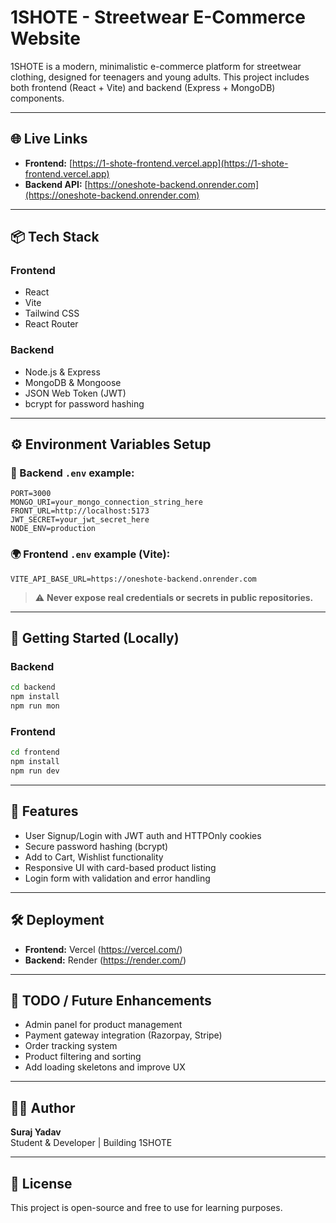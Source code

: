 
# 1SHOTE - Streetwear E-Commerce Website

1SHOTE is a modern, minimalistic e-commerce platform for streetwear clothing, designed for teenagers and young adults. This project includes both frontend (React + Vite) and backend (Express + MongoDB) components.

---

## 🌐 Live Links

- **Frontend:** [https://1-shote-frontend.vercel.app](https://1-shote-frontend.vercel.app)
- **Backend API:** [https://oneshote-backend.onrender.com](https://oneshote-backend.onrender.com)

---

## 📦 Tech Stack

### Frontend
- React
- Vite
- Tailwind CSS
- React Router

### Backend
- Node.js & Express
- MongoDB & Mongoose
- JSON Web Token (JWT)
- bcrypt for password hashing

---

## ⚙️ Environment Variables Setup

### 🔐 Backend `.env` example:
```
PORT=3000
MONGO_URI=your_mongo_connection_string_here
FRONT_URL=http://localhost:5173
JWT_SECRET=your_jwt_secret_here
NODE_ENV=production
```

### 🌍 Frontend `.env` example (Vite):
```
VITE_API_BASE_URL=https://oneshote-backend.onrender.com
```

> ⚠️ **Never expose real credentials or secrets in public repositories.**

---

## 🚀 Getting Started (Locally)

### Backend
```bash
cd backend
npm install
npm run mon
```

### Frontend
```bash
cd frontend
npm install
npm run dev
```

---

## 🧠 Features

- User Signup/Login with JWT auth and HTTPOnly cookies
- Secure password hashing (bcrypt)
- Add to Cart, Wishlist functionality
- Responsive UI with card-based product listing
- Login form with validation and error handling

---

## 🛠 Deployment

- **Frontend:** Vercel (https://vercel.com/)
- **Backend:** Render (https://render.com/)

---

## 📌 TODO / Future Enhancements

- Admin panel for product management
- Payment gateway integration (Razorpay, Stripe)
- Order tracking system
- Product filtering and sorting
- Add loading skeletons and improve UX

---

## 🙋‍♂️ Author

**Suraj Yadav**  
Student & Developer | Building 1SHOTE

---

## 📄 License

This project is open-source and free to use for learning purposes.
